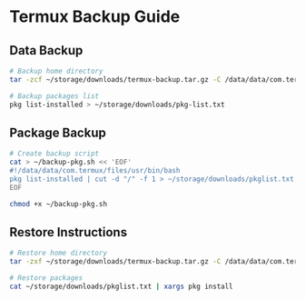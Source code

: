 # Termux Backup Guide

## Data Backup
```sh
# Backup home directory
tar -zcf ~/storage/downloads/termux-backup.tar.gz -C /data/data/com.termux/files ./home

# Backup packages list
pkg list-installed > ~/storage/downloads/pkg-list.txt
```

## Package Backup
```sh
# Create backup script
cat > ~/backup-pkg.sh << 'EOF'
#!/data/data/com.termux/files/usr/bin/bash
pkg list-installed | cut -d "/" -f 1 > ~/storage/downloads/pkglist.txt
EOF

chmod +x ~/backup-pkg.sh
```

## Restore Instructions
```sh
# Restore home directory
tar -zxf ~/storage/downloads/termux-backup.tar.gz -C /data/data/com.termux/files

# Restore packages
cat ~/storage/downloads/pkglist.txt | xargs pkg install
```
